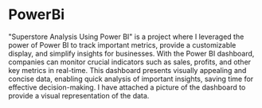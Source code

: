 # PowerBi

"Superstore Analysis Using Power BI" is a project where I leveraged the power of Power BI to track important metrics, provide a customizable display, and simplify insights for businesses. With the Power BI dashboard, companies can monitor crucial indicators such as sales, profits, and other key metrics in real-time.
This dashboard presents visually appealing and concise data, enabling quick analysis of important insights, saving time for effective decision-making.
I have attached a picture of the dashboard to provide a visual representation of the data.
